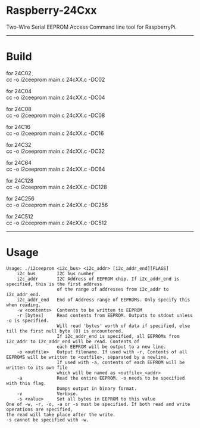 # Raspberry-24Cxx

Two-Wire Serial EEPROM Access Command line tool for RaspberryPi.   

---

# Build
for 24C02   
cc -o i2ceeprom main.c 24cXX.c -DC02

for 24C04   
cc -o i2ceeprom main.c 24cXX.c -DC04

for 24C08   
cc -o i2ceeprom main.c 24cXX.c -DC08

for 24C16   
cc -o i2ceeprom main.c 24cXX.c -DC16

for 24C32   
cc -o i2ceeprom main.c 24cXX.c -DC32

for 24C64   
cc -o i2ceeprom main.c 24cXX.c -DC64

for 24C128   
cc -o i2ceeprom main.c 24cXX.c -DC128

for 24C256   
cc -o i2ceeprom main.c 24cXX.c -DC256

for 24C512   
cc -o i2ceeprom main.c 24cXX.c -DC512

---

# Usage

```
Usage: ./i2ceeprom <i2c_bus> <i2c_addr> [i2c_addr_end][FLAGS]
    i2c_bus        I2C bus number
    i2c_addr       I2C Address of EEPROM chip. If i2c_addr_end is specified, this is the first address
                   of the range of addresses from i2c_addr to i2c_addr_end.
    i2c_addr_end   End of Address range of EEPROMs. Only specify this  when reading.
    -w <contents>  Contents to be written to EEPROM
    -r [bytes]     Read contents from EEPROM. Outputs to stdout unless -o is specified.
                   Will read 'bytes' worth of data if specified, else till the first null byte (0) is encountered.
                   If i2c_addr_end is specified, all EEPROMs from i2c_addr to i2c_addr_end will be read. Contents of
                   each EEPROM will be output to a new line.
    -o <outfile>   Output filename. If used with -r, Contents of all EEPROMS will be written to <outfile>, separated by a newline.
                   If used with -a, contents of each EEPROM will be written to its own file
                   which will be named as <outfile>_<addr>
    -a             Read the entire EEPROM. -o needs to be specified with this flag.
                   Dumps output in binary format.
    -v             Verbose.
    -s <value>     Set all bytes in EEPROM to this value
One of -w, -r, -o, -a or -s must be specified. If both read and write operations are specified,
the read will take place after the write.
-s cannot be specified with -w.
```
